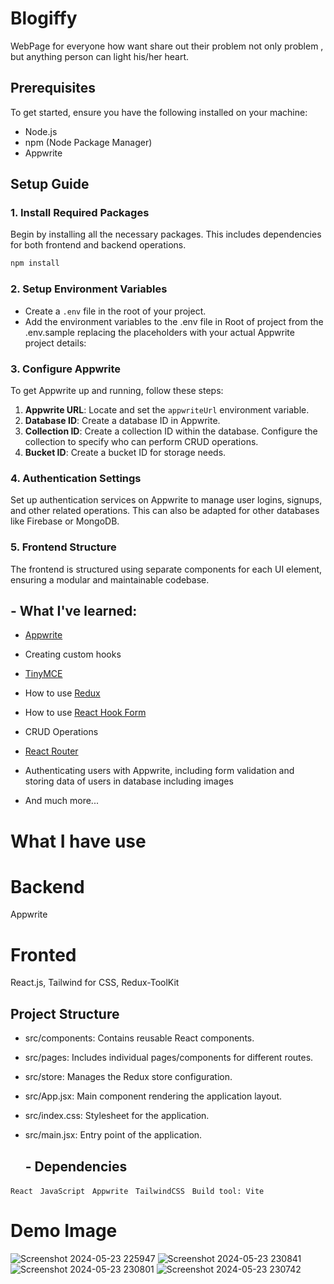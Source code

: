 
# Blogiffy
WebPage for everyone how want share out their problem not only problem , but anything person can light his/her heart.

## Prerequisites
To get started, ensure you have the following installed on your machine:
- Node.js
- npm (Node Package Manager)
- Appwrite

## Setup Guide

### 1. Install Required Packages
Begin by installing all the necessary packages. This includes dependencies for both frontend and backend operations.

```bash
npm install
```

### 2. Setup Environment Variables
- Create a `.env` file in the root of your project. 
- Add the environment variables to the .env file in Root of project from the .env.sample replacing the placeholders with your actual Appwrite project details:

### 3. Configure Appwrite
To get Appwrite up and running, follow these steps:

1. **Appwrite URL**: Locate and set the `appwriteUrl` environment variable.
2. **Database ID**: Create a database ID in Appwrite.
3. **Collection ID**: Create a collection ID within the database. Configure the collection to specify who can perform CRUD operations.
4. **Bucket ID**: Create a bucket ID for storage needs.

### 4. Authentication Settings
Set up authentication services on Appwrite to manage user logins, signups, and other related operations. This can also be adapted for other databases like Firebase or MongoDB.

### 5. Frontend Structure
The frontend is structured using separate components for each UI element, ensuring a modular and maintainable codebase.


## - What I've learned:

- [Appwrite](https://appwrite.io/)

- Creating custom hooks
- [TinyMCE](https://www.tiny.cloud/)
- How to use [Redux](https://redux-toolkit.js.org/)
- How to use [React Hook Form](https://react-hook-form.com/) 
- CRUD Operations
- [React Router](https://reactrouter.com/en/main) 
- Authenticating users with Appwrite, including form validation and storing data of users in database including images 
- And much more...
  
 
# What I have use
# Backend
Appwrite
# Fronted
React.js,
Tailwind for CSS,
Redux-ToolKit

## Project Structure

- src/components: Contains reusable React components.
- src/pages: Includes individual pages/components for different routes.
- src/store: Manages the Redux store configuration.
- src/App.jsx: Main component rendering the application layout.
- src/index.css: Stylesheet for the application.
- src/main.jsx: Entry point of the application.

  ## - Dependencies 
 
 `React` &nbsp; `JavaScript` &nbsp; `Appwrite` &nbsp; `TailwindCSS` &nbsp; `Build tool: Vite` 
 
# Demo Image
![Screenshot 2024-05-23 225947](https://github.com/shalini1008/blogiffy/assets/122449558/a8930798-7d99-46a7-adc4-cb123f47c280)
![Screenshot 2024-05-23 230841](https://github.com/shalini1008/blogiffy/assets/122449558/a261007a-9c7c-4705-9c03-808339396501)
![Screenshot 2024-05-23 230801](https://github.com/shalini1008/blogiffy/assets/122449558/12e20a1c-7cd1-418f-97d9-fd3df86793a3)
![Screenshot 2024-05-23 230742](https://github.com/shalini1008/blogiffy/assets/122449558/30b666ef-c1f9-4e60-9c23-ace7b9fc8251)

